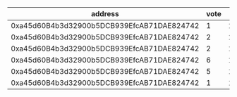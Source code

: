 address|vote|timestamp|signature
---|---|---|---
0xa45d60B4b3d32900b5DCB939EfcAB71DAE824742|1|1597415573|0x6a2b548f1f98f84fb3c783c6f980f337aaccca36c6781bf20f9cef49a93728255fb71c157cac9e78aab5616a7c20c45da5f1a09262bb4cb25996b39c1578a6ca1c
0xa45d60B4b3d32900b5DCB939EfcAB71DAE824742|2|1597415751|0x12ca9ad830210e1e379b3c85fe2bd5fec0be9cacbbba451c140e9d537346f5590754303aa82fbc3d12d79af7a559d3a97f63637f8a23d5043341afe13f3219e81c
0xa45d60B4b3d32900b5DCB939EfcAB71DAE824742|2|1597418665|0xccc31a6bb3a6d2a841ce4dd95c63231923f6309cd03664cacdeb73243ce7d5532857c781b70189399586e8e4a1c0d1b58eb997daacb72784128b1d5280fc60fb1c
0xa45d60B4b3d32900b5DCB939EfcAB71DAE824742|6|1597432813|0xc9d004d2db483c3475814c5011e436bf3bad9c11420e791ee74f4a5956fbe4dc4dba2425eb63c3d878bcb0b80bc7006da59276c3c34a241544ef68a237205e221b
0xa45d60B4b3d32900b5DCB939EfcAB71DAE824742|5|1597433879|0x64bd244fd6c0ba430ce2eb4f9e35674112690228757c18e02693fb8fe7717f333bc78d16c37c6b727bd6a4d29f0ee6695e6cf6d97318d1331b3ea8c0d97ce24d1c
0xa45d60B4b3d32900b5DCB939EfcAB71DAE824742|1|1597434139|0xf170243393ba7d600ad5765d78a0f59d6a1afd7a1978942e924d9b339d77ebe3727cd19f9fce64c0142d3e71b712e4eb5bd3d564c38754a2eec0d39b2685eb691c